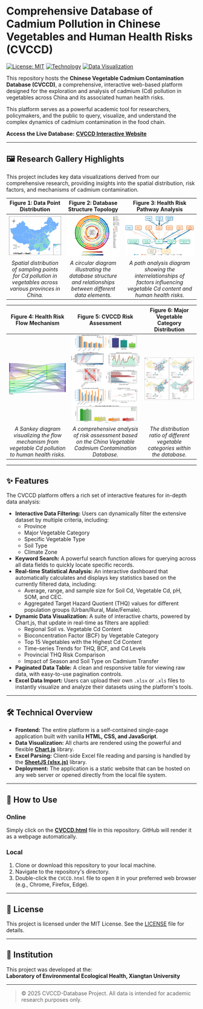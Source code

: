 # Comprehensive Database of Cadmium Pollution in Chinese Vegetables and Human Health Risks (CVCCD)

[![License: MIT](https://img.shields.io/badge/License-MIT-yellow.svg)](https://opensource.org/licenses/MIT)
[![Technology](https://img.shields.io/badge/Technology-HTML_CSS_JS-blue.svg)](#technical-overview)
[![Data Visualization](https://img.shields.io/badge/Visualization-Chart.js-orange.svg)](#features)

This repository hosts the **Chinese Vegetable Cadmium Contamination Database (CVCCD)**, a comprehensive, interactive web-based platform designed for the exploration and analysis of cadmium (Cd) pollution in vegetables across China and its associated human health risks.

This platform serves as a powerful academic tool for researchers, policymakers, and the public to query, visualize, and understand the complex dynamics of cadmium contamination in the food chain.

**Access the Live Database:** [**CVCCD Interactive Website**](./CVCCD.html)

---

## 🖼️ Research Gallery Highlights

This project includes key data visualizations derived from our comprehensive research, providing insights into the spatial distribution, risk factors, and mechanisms of cadmium contamination.

| Figure 1: Data Point Distribution | Figure 2: Database Structure Topology | Figure 3: Health Risk Pathway Analysis |
| :---: | :---: | :---: |
| <img src="./fig1.png" width="250"> | <img src="./fig2.jpg" width="250"> | <img src="./fig3.png" width="250"> |
| *Spatial distribution of sampling points for Cd pollution in vegetables across various provinces in China.* | *A circular diagram illustrating the database structure and relationships between different data elements.* | *A path analysis diagram showing the interrelationships of factors influencing vegetable Cd content and human health risks.* |

| Figure 4: Health Risk Flow Mechanism | Figure 5: CVCCD Risk Assessment | Figure 6: Major Vegetable Category Distribution |
| :---: | :---: | :---: |
| <img src="./fig4.png" width="250"> | <img src="./fig5.jpg" width="250"> | <img src="./fig6.png" width="250"> |
| *A Sankey diagram visualizing the flow mechanism from vegetable Cd pollution to human health risks.* | *A comprehensive analysis of risk assessment based on the China Vegetable Cadmium Contamination Database.* | *The distribution ratio of different vegetable categories within the database.* |

---

## ✨ Features

The CVCCD platform offers a rich set of interactive features for in-depth data analysis:

-   **Interactive Data Filtering:** Users can dynamically filter the extensive dataset by multiple criteria, including:
    -   Province
    -   Major Vegetable Category
    -   Specific Vegetable Type
    -   Soil Type
    -   Climate Zone
-   **Keyword Search:** A powerful search function allows for querying across all data fields to quickly locate specific records.
-   **Real-time Statistical Analysis:** An interactive dashboard that automatically calculates and displays key statistics based on the currently filtered data, including:
    -   Average, range, and sample size for Soil Cd, Vegetable Cd, pH, SOM, and CEC.
    -   Aggregated Target Hazard Quotient (THQ) values for different population groups (Urban/Rural, Male/Female).
-   **Dynamic Data Visualization:** A suite of interactive charts, powered by Chart.js, that update in real-time as filters are applied:
    -   Regional Soil vs. Vegetable Cd Content
    -   Bioconcentration Factor (BCF) by Vegetable Category
    -   Top 15 Vegetables with the Highest Cd Content
    -   Time-series Trends for THQ, BCF, and Cd Levels
    -   Provincial THQ Risk Comparison
    -   Impact of Season and Soil Type on Cadmium Transfer
-   **Paginated Data Table:** A clean and responsive table for viewing raw data, with easy-to-use pagination controls.
-   **Excel Data Import:** Users can upload their own `.xlsx` or `.xls` files to instantly visualize and analyze their datasets using the platform's tools.

---

## 🛠️ Technical Overview

-   **Frontend:** The entire platform is a self-contained single-page application built with vanilla **HTML, CSS, and JavaScript**.
-   **Data Visualization:** All charts are rendered using the powerful and flexible **[Chart.js](https://www.chartjs.org/)** library.
-   **Excel Parsing:** Client-side Excel file reading and parsing is handled by the **[SheetJS (xlsx.js)](https://sheetjs.com/)** library.
-   **Deployment:** The application is a static website that can be hosted on any web server or opened directly from the local file system.

---

## 🚀 How to Use

### Online
Simply click on the [**CVCCD.html**](./CVCCD.html) file in this repository. GitHub will render it as a webpage automatically.

### Local
1.  Clone or download this repository to your local machine.
2.  Navigate to the repository's directory.
3.  Double-click the `CVCCD.html` file to open it in your preferred web browser (e.g., Chrome, Firefox, Edge).

---

## 📜 License

This project is licensed under the MIT License. See the [LICENSE](./LICENSE) file for details.

---

## 🏢 Institution

This project was developed at the:  
**Laboratory of Environmental Ecological Health, Xiangtan University**

---

> © 2025 CVCCD-Database Project. All data is intended for academic research purposes only.
